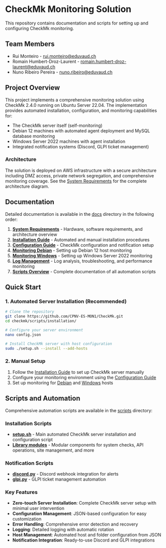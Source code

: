 # CheckMk Monitoring Solution

This repository contains documentation and scripts for setting up and configuring CheckMk monitoring.

## Team Members

- Rui Monteiro - rui.monteiro@eduvaud.ch
- Romain Humbert-Droz-Laurent - romain.humbert-droz-laurent@eduvaud.ch
- Nuno Ribeiro Pereira - nuno.ribeiro@eduvaud.ch

## Project Overview

This project implements a comprehensive monitoring solution using CheckMk 2.4.0 running on Ubuntu Server 22.04. The implementation provides automated installation, configuration, and monitoring capabilities for:

- The CheckMk server itself (self-monitoring)
- Debian 12 machines with automated agent deployment and MySQL database monitoring
- Windows Server 2022 machines with agent installation
- Integrated notification systems (Discord, GLPI ticket management)

### Architecture

The solution is deployed on AWS infrastructure with a secure architecture including DMZ access, private network segregation, and comprehensive monitoring coverage. See the [System Requirements](./docs/01_SystemRequirements.md) for the complete architecture diagram.

## Documentation

Detailed documentation is available in the [docs](./docs) directory in the following order:

1. **[System Requirements](./docs/01_SystemRequirements.md)** - Hardware, software requirements, and architecture overview
2. **[Installation Guide](./docs/02_InstallationGuide.md)** - Automated and manual installation procedures
3. **[Configuration Guide](./docs/03_ConfigurationGuide.md)** - CheckMk configuration and notification setup
4. **[Monitoring Debian](./docs/04_MonitoringDebian.md)** - Setting up Debian 12 host monitoring
5. **[Monitoring Windows](./docs/05_MonitoringWindows.md)** - Setting up Windows Server 2022 monitoring
6. **[Log Management](./docs/06_LogManagement.md)** - Log analysis, troubleshooting, and performance monitoring
7. **[Scripts Overview](./docs/07_ScriptsOverview.md)** - Complete documentation of all automation scripts

## Quick Start

### 1. Automated Server Installation (Recommended)

```bash
# Clone the repository
git clone https://github.com/CPNV-ES-MON1/CheckMk.git
cd checkmk/scripts/installation/

# Configure your server environment
nano config.json

# Install CheckMk server with host configuration
sudo ./setup.sh --install --add-hosts
```

### 2. Manual Setup

1. Follow the [Installation Guide](./docs/02_InstallationGuide.md) to set up CheckMk server manually
2. Configure your monitoring environment using the [Configuration Guide](./docs/03_ConfigurationGuide.md)
3. Set up monitoring for [Debian](./docs/04_MonitoringDebian.md) and [Windows](./docs/05_MonitoringWindows.md) hosts

## Scripts and Automation

Comprehensive automation scripts are available in the [scripts](./scripts) directory:

### Installation Scripts

- **[setup.sh](./scripts/installation/setup.sh)** - Main automated CheckMk server installation and configuration script
- **[Library modules](./scripts/installation/lib/)** - Modular components for system checks, API operations, site management, and more

### Notification Scripts

- **[discord.py](./scripts/notifications/discord.py)** - Discord webhook integration for alerts
- **[glpi.py](./scripts/notifications/glpi.py)** - GLPI ticket management automation

### Key Features

- **Zero-touch Server Installation**: Complete CheckMk server setup with minimal user intervention
- **Configuration Management**: JSON-based configuration for easy customization
- **Error Handling**: Comprehensive error detection and recovery
- **Logging**: Detailed logging with automatic rotation
- **Host Management**: Automated host and folder configuration from JSON
- **Notification Integration**: Ready-to-use Discord and GLPI integrations
